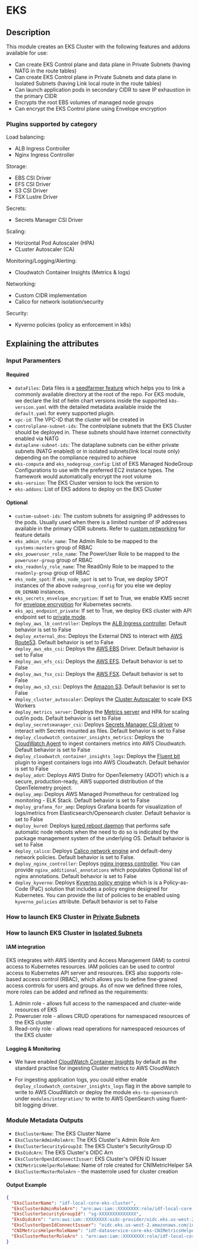 # EKS

## Description

This module creates an EKS Cluster with the following features and addons available for use:

- Can create EKS Control plane and data plane in Private Subnets (having NATG in the route tables)
- Can create EKS Control plane in Private Subnets and data plane in Isolated Subnets (having Link local route in the route tables)
- Can launch application pods in secondary CIDR to save IP exhaustion in the primary CIDR
- Encrypts the root EBS volumes of managed node groups
- Can encrypt the EKS Control plane using Envelope encryption

### Plugins supported by category

Load balancing:

- ALB Ingress Controller
- Nginx Ingress Controller

Storage:

- EBS CSI Driver
- EFS CSI Driver
- S3 CSI Driver
- FSX Lustre Driver

Secrets:

- Secrets Manager CSI Driver

Scaling:

- Horizontal Pod Autoscaler (HPA)
- CLuster Autoscaler (CA)

Monitoring/Logging/Alerting:

- Cloudwatch Container Insights (Metrics & logs)

Networking:

- Custom CIDR implementation
- Calico for network isolation/security

Security:

- Kyverno policies (policy as enforcement in k8s)

## Explaining the attributes

### Input Paramenters

#### Required

- `dataFiles`: Data files is a [seedfarmer feature](https://seed-farmer.readthedocs.io/en/latest/manifests.html#a-word-about-datafiles) which helps you to link a commonly available directory at the root of the repo. For EKS module, we declare the list of helm chart versions inside the supported `k8s-version.yaml` with the detailed metadata available inside the `default.yaml` for every supported plugin.
- `vpc-id`: The VPC-ID that the cluster will be created in
- `controlplane-subnet-ids`: The controlplane subnets that the EKS Cluster should be deployed in. These subnets should have internet connectivity enabled via NATG
- `dataplane-subnet-ids`: The dataplane subnets can be either private subnets (NATG enabled) or in isolated subnets(link local route only) depending on the compliance required to achieve
- `eks-compute` and `eks_nodegroup_config`: List of EKS Managed NodeGroup Configurations to use with the preferred EC2 instance types. The framework would automatically encrypt the root volume
- `eks-version`: The EKS Cluster version to lock the version to
- `eks-addons`: List of EKS addons to deploy on the EKS Cluster

#### Optional

- `custom-subnet-ids`: The custom subnets for assigning IP addresses to the pods. Usually used when there is a limited number of IP addresses available in the primary CIDR subnets. Refer to [custom networking](https://docs.aws.amazon.com/eks/latest/userguide/cni-custom-network.html) for feature details 
- `eks_admin_role_name`: The Admin Role to be mapped to the `systems:masters` group of RBAC
- `eks_poweruser_role_name`: The PowerUser Role to be mapped to the `poweruser-group` group of RBAC
- `eks_readonly_role_name`: The ReadOnly Role to be mapped to the `readonly-group` group of RBAC
- `eks_node_spot`: If `eks_node_spot` is set to True, we deploy SPOT instances of the above `nodegroup_config` for you else we deploy `ON_DEMAND` instances.
- `eks_secrets_envelope_encryption`: If set to True, we enable KMS secret for [envelope encryption](https://aws.amazon.com/about-aws/whats-new/2020/03/amazon-eks-adds-envelope-encryption-for-secrets-with-aws-kms/) for Kubernetes secrets.
- `eks_api_endpoint_private`: If set to True, we deploy EKS cluster with API endpoint set to [private mode](https://docs.aws.amazon.com/eks/latest/userguide/cluster-endpoint.html).
- `deploy_aws_lb_controller`: Deploys the [ALB Ingress controller](https://docs.aws.amazon.com/eks/latest/userguide/alb-ingress.html). Default behavior is set to False
- `deploy_external_dns`: Deploys the External DNS to interact with [AWS Route53](https://github.com/kubernetes-sigs/external-dns/blob/master/docs/tutorials/aws.md). Default behavior is set to False
- `deploy_aws_ebs_csi`: Deploys the [AWS EBS](https://docs.aws.amazon.com/eks/latest/userguide/ebs-csi.html) Driver. Default behavior is set to False
- `deploy_aws_efs_csi`: Deploys the [AWS EFS](https://docs.aws.amazon.com/eks/latest/userguide/efs-csi.html). Default behavior is set to False
- `deploy_aws_fsx_csi`: Deploys the [AWS FSX](https://docs.aws.amazon.com/eks/latest/userguide/fsx-csi.html). Default behavior is set to False
- `deploy_aws_s3_csi`: Deploys the [Amazon S3](https://docs.aws.amazon.com/eks/latest/userguide/s3-csi.html). Default behavior is set to False
- `deploy_cluster_autoscaler`: Deploys the [Cluster Autoscaler](https://docs.aws.amazon.com/eks/latest/userguide/autoscaling.html) to scale EKS Workers
- `deploy_metrics_server`: Deploys the [Metrics server](https://docs.aws.amazon.com/eks/latest/userguide/metrics-server.html) and HPA for scaling out/in pods. Default behavior is set to False
- `deploy_secretsmanager_csi`: Deploys [Secrets Manager CSI driver](https://docs.aws.amazon.com/secretsmanager/latest/userguide/integrating_csi_driver.html) to interact with Secrets mounted as files. Default behavior is set to False
- `deploy_cloudwatch_container_insights_metrics`: Deploys the [CloudWatch Agent](https://docs.aws.amazon.com/AmazonCloudWatch/latest/monitoring/Container-Insights-EKS-agent.html) to ingest containers metrics into AWS Cloudwatch. Default behavior is set to False
- `deploy_cloudwatch_container_insights_logs`: Deploys the [Fluent bit](https://docs.aws.amazon.com/AmazonCloudWatch/latest/monitoring/Container-Insights-setup-logs-FluentBit.html) plugin to ingest containers logs into AWS Cloudwatch. Default behavior is set to False
- `deploy_adot`: Deploys AWS Distro for OpenTelemetry (ADOT) which is a secure, production-ready, AWS supported distribution of the OpenTelemetry project.
- `deploy_amp`: Deploys AWS Managed Prometheus for centralized log monitoring - ELK Stack. Default behavior is set to False
- `deploy_grafana_for_amp`: Deploys Grafana boards for visualization of logs/metrics from Elasticsearch/Opensearch cluster. Default behavior is set to False
- `deploy_kured`: Deploys [kured reboot daemon](https://github.com/kubereboot/kured) that performs safe automatic node reboots when the need to do so is indicated by the package management system of the underlying OS. Default behavior is set to False
- `deploy_calico`: Deploys [Calico network engine](https://docs.aws.amazon.com/eks/latest/userguide/calico.html) and default-deny network policies. Default behavior is set to False.
- `deploy_nginx_controller`: Deploys [nginx ingress controller](https://aws.amazon.com/blogs/opensource/network-load-balancer-nginx-ingress-controller-eks/). You can provide `nginx_additional_annotations` which populates Optional list of nginx annotations. Default behavior is set to False
- `deploy_kyverno`: Deploys [Kyverno policy engine](https://aws.amazon.com/blogs/containers/managing-pod-security-on-amazon-eks-with-kyverno/) which is is a Policy-as-Code (PaC) solution that includes a policy engine designed for Kubernetes. You can provide the list of policies to be enabled using `kyverno_policies` attribute. Default behavior is set to False

### How to launch EKS Cluster in [Private Subnets](./docs/eks-private.md)

### How to launch EKS Cluster in [Isolated Subnets](./docs/eks-isolated.md)

#### IAM integration

EKS integrates with AWS Identity and Access Management (IAM) to control access to Kubernetes resources. IAM policies can be used to control access to Kubernetes API server and resources. EKS also supports role-based access control (RBAC), which allows you to define fine-grained access controls for users and groups. As of now we defined three roles, more roles can be added and refined as the requirements:

1. Admin role - allows full access to the namespaced and cluster-wide resources of EKS
2. Poweruser role - allows CRUD operations for namespaced resources of the EKS cluster
3. Read-only role - allows read operations for namespaced resources of the EKS cluster

#### Logging & Monitoring

- We have enabled [CloudWatch Container Insights](https://docs.aws.amazon.com/prescriptive-guidance/latest/implementing-logging-monitoring-cloudwatch/kubernetes-eks-metrics.html) by default as the standard practise for ingesting Cluster metrics to AWS CloudWatch

- For ingesting application logs, you could either enable `deploy_cloudwatch_container_insights_logs` flag in the above sample to write to AWS CloudWatch or deploy the module `eks-to-opensearch` under `modules/integration/` to write to AWS OpenSearch using fluent-bit logging driver.

### Module Metadata Outputs

- `EksClusterName`: The EKS Cluster Name
- `EksClusterAdminRoleArn`: The EKS Cluster's Admin Role Arn
- `EksClusterSecurityGroupId`: The EKS Cluster's SecurityGroup ID
- `EksOidcArn`: The EKS Cluster's OIDC Arn
- `EksClusterOpenIdConnectIssuer`: EKS Cluster's OPEN ID Issuer
- `CNIMetricsHelperRoleName`: Name of role created for CNIMetricHelper SA
- `EksClusterMasterRoleArn` - the masterrole used for cluster creation

#### Output Example

```json
{
  "EksClusterName": "idf-local-core-eks-cluster",
  "EksClusterAdminRoleArn": "arn:aws:iam::XXXXXXXX:role/idf-local-core-eks-stack-clusterCreationRoleXXXX",
  "EksClusterSecurityGroupId": "sg-XXXXXXXXXXXXXX",
  "EksOidcArn": "arn:aws:iam::XXXXXXXX:oidc-provider/oidc.eks.us-west-2.amazonaws.com/id/XXXXXXXX",
  "EksClusterOpenIdConnectIssuer": "oidc.eks.us-west-2.amazonaws.com/id/098FBE7B04A9C399E4A3534FF1C288C6",
  "CNIMetricsHelperRoleName": "idf-dataservice-core-eks-CNIMetricsHelperRole",
  "EksClusterMasterRoleArn" : "arn:aws:iam::XXXXXXXX:role/idf-local-core-eks-us-east-1-masterrole"
}

```
